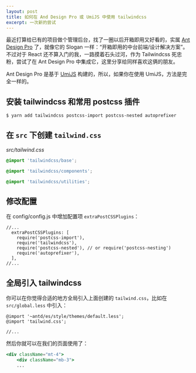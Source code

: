 ```yaml
---
layout: post
title: 如何在 And Design Pro 或 UmiJS 中使用 tailwindcss
excerpt: 一次新的尝试
---
```


最近打算给已有的项目做个管理后台，找了一圈以后开箱即用又好看的，实属 [Ant Design Pro](https://pro.ant.design/index-cn) 了，就像它的 Slogan 一样：“开箱即用的中台前端/设计解决方案”。不过对于 React 还不算入门的我，一路摸着石头过河，作为 Tailwindcss 死忠粉，尝试了在 Ant Design Pro 中集成它，这里分享给同样喜欢这俩的朋友。

Ant Design Pro 是基于 [UmiJS](https://umijs.org/zh/) 构建的，所以，如果你在使用 UmiJS，方法是完全一样的。

## 安装 tailwindcss 和常用 postcss 插件

```sh
$ yarn add tailwindcss postcss-import postcss-nested autoprefixer
```

## 在 `src` 下创建 `tailwind.css`

*src/tailwind.css*
```css
@import 'tailwindcss/base';

@import 'tailwindcss/components';

@import 'tailwindcss/utilities';

```

## 修改配置 

在 config/config.js 中增加配置项 `extraPostCSSPlugins`：

```
//...
  extraPostCSSPlugins: [
    require('postcss-import'),
    require('tailwindcss'),
    require('postcss-nested'), // or require('postcss-nesting')
    require('autoprefixer'),
  ],
//...
```


## 全局引入 tailwindcss

你可以在你觉得合适的地方全局引入上面创建的 `tailwind.css`，比如在 `src/global.less` 中引入：

```less
@import '~antd/es/style/themes/default.less';
@import 'tailwind.css'; 

//...
```

然后你就可以在我们的页面使用了：

```jsx
<div className="mt-4">
    <div className="mb-3">
    ...
```



